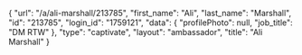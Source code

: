 {
    "url": "\/a\/ali-marshall\/213785",
    "first_name": "Ali",
    "last_name": "Marshall",
    "id": "213785",
    "login_id": "1759121",
    "data": {
        "profilePhoto": null,
        "job_title": "DM RTW"
    },
    "type": "captivate",
    "layout": "ambassador",
    "title": "Ali Marshall"
}